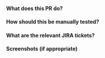 #### What does this PR do?

#### How should this be manually tested?

#### What are the relevant JIRA tickets?

#### Screenshots (if appropriate)
